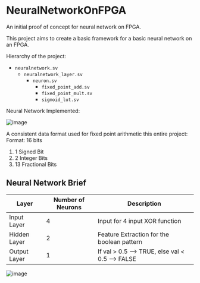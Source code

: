 # NeuralNetworkOnFPGA

An initial proof of concept for neural network on FPGA. 

This project aims to create a basic framework for a basic neural network on an FPGA. 

Hierarchy of the project: 

- `neuralnetwork.sv`
    - `neuralnetwork_layer.sv`
        - `neuron.sv`
            - `fixed_point_add.sv`
            - `fixed_point_mult.sv`
            - `sigmoid_lut.sv`

Neural Network Implemented:

![image](https://github.com/Satjpatel/NeuralNetworkOnFPGA/assets/44218342/2712abeb-d4d0-4417-aec6-e456939e9668)

A consistent data format used for fixed point arithmetic this entire project:
Format: 16 bits
1. 1 Signed Bit
2. 2 Integer Bits
3. 13 Fractional Bits

## Neural Network Brief

| Layer        | Number of Neurons | Description                                      |
|--------------|-------------------|--------------------------------------------------|
| Input Layer  | 4                 | Input for 4 input XOR function                  |
| Hidden Layer | 2                 | Feature Extraction for the boolean pattern     |
| Output Layer | 1                 | If val > 0.5 --> TRUE, else val < 0.5 --> FALSE |

![image](https://github.com/Satjpatel/NeuralNetworkOnFPGA/assets/44218342/0668c6da-89a4-46cf-9231-ad321661ba90)
